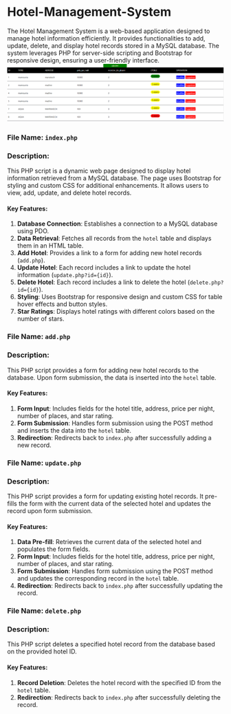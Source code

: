 # Hotel-Management-System
The Hotel Management System is a web-based application designed to manage hotel information efficiently. It provides functionalities to add, update, delete, and display hotel records stored in a MySQL database. The system leverages PHP for server-side scripting and Bootstrap for responsive design, ensuring a user-friendly interface.
<img src="pro.png">
### File Name: `index.php`

### Description:
This PHP script is a dynamic web page designed to display hotel information retrieved from a MySQL database. The page uses Bootstrap for styling and custom CSS for additional enhancements. It allows users to view, add, update, and delete hotel records.

#### Key Features:
1. **Database Connection**: Establishes a connection to a MySQL database using PDO.
2. **Data Retrieval**: Fetches all records from the `hotel` table and displays them in an HTML table.
3. **Add Hotel**: Provides a link to a form for adding new hotel records (`add.php`).
4. **Update Hotel**: Each record includes a link to update the hotel information (`update.php?id={id}`).
5. **Delete Hotel**: Each record includes a link to delete the hotel (`delete.php?id={id}`).
6. **Styling**: Uses Bootstrap for responsive design and custom CSS for table hover effects and button styles.
7. **Star Ratings**: Displays hotel ratings with different colors based on the number of stars.

### File Name: `add.php`

### Description:
This PHP script provides a form for adding new hotel records to the database. Upon form submission, the data is inserted into the `hotel` table.

#### Key Features:
1. **Form Input**: Includes fields for the hotel title, address, price per night, number of places, and star rating.
2. **Form Submission**: Handles form submission using the POST method and inserts the data into the `hotel` table.
3. **Redirection**: Redirects back to `index.php` after successfully adding a new record.

### File Name: `update.php`

### Description:
This PHP script provides a form for updating existing hotel records. It pre-fills the form with the current data of the selected hotel and updates the record upon form submission.

#### Key Features:
1. **Data Pre-fill**: Retrieves the current data of the selected hotel and populates the form fields.
2. **Form Input**: Includes fields for the hotel title, address, price per night, number of places, and star rating.
3. **Form Submission**: Handles form submission using the POST method and updates the corresponding record in the `hotel` table.
4. **Redirection**: Redirects back to `index.php` after successfully updating the record.

### File Name: `delete.php`

### Description:
This PHP script deletes a specified hotel record from the database based on the provided hotel ID.

#### Key Features:
1. **Record Deletion**: Deletes the hotel record with the specified ID from the `hotel` table.
2. **Redirection**: Redirects back to `index.php` after successfully deleting the record.
